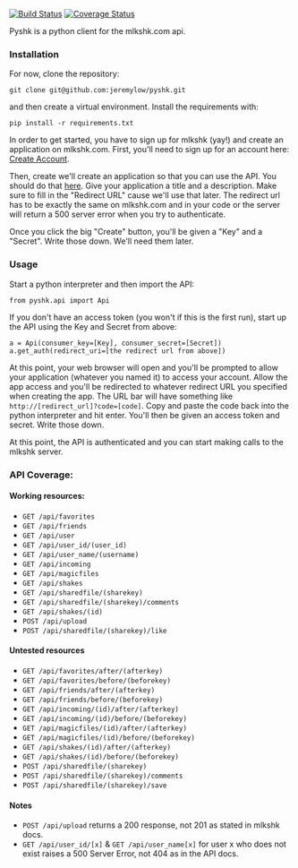 [![Build Status](https://travis-ci.org/jeremylow/pyshk.svg?branch=master)](https://travis-ci.org/jeremylow/pyshk)
[![Coverage Status](https://coveralls.io/repos/jeremylow/pyshk/badge.svg?branch=master&service=github)](https://coveralls.io/github/jeremylow/pyshk?branch=master)

Pyshk is a python client for the mlkshk.com api.

### Installation
For now, clone the repository:

    git clone git@github.com:jeremylow/pyshk.git

and then create a virtual environment. Install the requirements with:

    pip install -r requirements.txt

In order to get started, you have to sign up for mlkshk (yay!) and create an application on mlkshk.com. First, you'll need to sign up for an account here: [Create Account](http://mlkshk.com/create-account).

Then, create we'll create an application so that you can use the API. You should do that [here](http://mlkshk.com/developers). Give your application a title and a description. Make sure to fill in the "Redirect URL" cause we'll use that later. The redirect url has to be exactly the same on mlkshk.com and in your code or the server will return a 500 server error when you try to authenticate.

Once you click the big "Create" button, you'll be given a "Key" and a "Secret". Write those down. We'll need them later.

### Usage

Start a python interpreter and then import the API:

    from pyshk.api import Api

If you don't have an access token (you won't if this is the first run), start up the API using the Key and Secret from above:

    a = Api(consumer_key=[Key], consumer_secret=[Secret])
    a.get_auth(redirect_uri=[the redirect url from above])

At this point, your web browser will open and you'll be prompted to allow your application (whatever you named it) to access your account. Allow the app access and you'll be redirected to whatever redirect URL you specified when creating the app. The URL bar will have something like `http://[redirect_url]?code=[code]`. Copy and paste the code back into the python interpreter and hit enter. You'll then be given an access token and secret. Write those down.

At this point, the API is authenticated and you can start making calls to the mlkshk server.

### API Coverage:

#### Working resources:
* `GET /api/favorites`
* `GET /api/friends`
* `GET /api/user`
* `GET /api/user_id/(user_id)`
* `GET /api/user_name/(username)`
* `GET /api/incoming`
* `GET /api/magicfiles`
* `GET /api/shakes`
* `GET /api/sharedfile/(sharekey)`
* `GET /api/sharedfile/(sharekey)/comments`
* `GET /api/shakes/(id)`
* `POST /api/upload`
* `POST /api/sharedfile/(sharekey)/like`

#### Untested resources
* `GET /api/favorites/after/(afterkey)`
* `GET /api/favorites/before/(beforekey)`
* `GET /api/friends/after/(afterkey)`
* `GET /api/friends/before/(beforekey)`
* `GET /api/incoming/(id)/after/(afterkey)`
* `GET /api/incoming/(id)/before/(beforekey)`
* `GET /api/magicfiles/(id)/after/(afterkey)`
* `GET /api/magicfiles/(id)/before/(beforekey)`
* `GET /api/shakes/(id)/after/(afterkey)`
* `GET /api/shakes/(id)/before/(beforekey)`
* `POST /api/sharedfile/(sharekey)`
* `POST /api/sharedfile/(sharekey)/comments`
* `POST /api/sharedfile/(sharekey)/save`

#### Notes
* `POST /api/upload` returns a 200 response, not 201 as stated in mlkshk docs.
* `GET /api/user_id/[x]` & `GET /api/user_name[x]` for user x who does not exist raises a 500 Server Error, not 404 as in the API docs.
